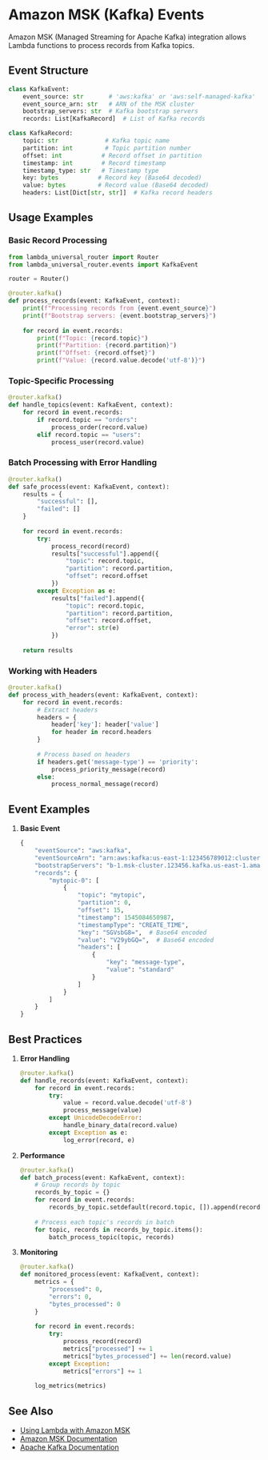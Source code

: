 # Amazon MSK (Kafka) Events

Amazon MSK (Managed Streaming for Apache Kafka) integration allows Lambda functions to process records from Kafka topics.

## Event Structure

```python
class KafkaEvent:
    event_source: str       # 'aws:kafka' or 'aws:self-managed-kafka'
    event_source_arn: str   # ARN of the MSK cluster
    bootstrap_servers: str  # Kafka bootstrap servers
    records: List[KafkaRecord]  # List of Kafka records

class KafkaRecord:
    topic: str             # Kafka topic name
    partition: int         # Topic partition number
    offset: int           # Record offset in partition
    timestamp: int        # Record timestamp
    timestamp_type: str   # Timestamp type
    key: bytes           # Record key (Base64 decoded)
    value: bytes         # Record value (Base64 decoded)
    headers: List[Dict[str, str]]  # Kafka record headers
```

## Usage Examples

### Basic Record Processing

```python
from lambda_universal_router import Router
from lambda_universal_router.events import KafkaEvent

router = Router()

@router.kafka()
def process_records(event: KafkaEvent, context):
    print(f"Processing records from {event.event_source}")
    print(f"Bootstrap servers: {event.bootstrap_servers}")
    
    for record in event.records:
        print(f"Topic: {record.topic}")
        print(f"Partition: {record.partition}")
        print(f"Offset: {record.offset}")
        print(f"Value: {record.value.decode('utf-8')}")
```

### Topic-Specific Processing

```python
@router.kafka()
def handle_topics(event: KafkaEvent, context):
    for record in event.records:
        if record.topic == "orders":
            process_order(record.value)
        elif record.topic == "users":
            process_user(record.value)
```

### Batch Processing with Error Handling

```python
@router.kafka()
def safe_process(event: KafkaEvent, context):
    results = {
        "successful": [],
        "failed": []
    }
    
    for record in event.records:
        try:
            process_record(record)
            results["successful"].append({
                "topic": record.topic,
                "partition": record.partition,
                "offset": record.offset
            })
        except Exception as e:
            results["failed"].append({
                "topic": record.topic,
                "partition": record.partition,
                "offset": record.offset,
                "error": str(e)
            })
    
    return results
```

### Working with Headers

```python
@router.kafka()
def process_with_headers(event: KafkaEvent, context):
    for record in event.records:
        # Extract headers
        headers = {
            header['key']: header['value']
            for header in record.headers
        }
        
        # Process based on headers
        if headers.get('message-type') == 'priority':
            process_priority_message(record)
        else:
            process_normal_message(record)
```

## Event Examples

1. **Basic Event**
   ```python
   {
       "eventSource": "aws:kafka",
       "eventSourceArn": "arn:aws:kafka:us-east-1:123456789012:cluster/msk-cluster/1a2b3c4d",
       "bootstrapServers": "b-1.msk-cluster.123456.kafka.us-east-1.amazonaws.com:9092",
       "records": {
           "mytopic-0": [
               {
                   "topic": "mytopic",
                   "partition": 0,
                   "offset": 15,
                   "timestamp": 1545084650987,
                   "timestampType": "CREATE_TIME",
                   "key": "SGVsbG8=",  # Base64 encoded
                   "value": "V29ybGQ=",  # Base64 encoded
                   "headers": [
                       {
                           "key": "message-type",
                           "value": "standard"
                       }
                   ]
               }
           ]
       }
   }
   ```

## Best Practices

1. **Error Handling**
   ```python
   @router.kafka()
   def handle_records(event: KafkaEvent, context):
       for record in event.records:
           try:
               value = record.value.decode('utf-8')
               process_message(value)
           except UnicodeDecodeError:
               handle_binary_data(record.value)
           except Exception as e:
               log_error(record, e)
   ```

2. **Performance**
   ```python
   @router.kafka()
   def batch_process(event: KafkaEvent, context):
       # Group records by topic
       records_by_topic = {}
       for record in event.records:
           records_by_topic.setdefault(record.topic, []).append(record)
       
       # Process each topic's records in batch
       for topic, records in records_by_topic.items():
           batch_process_topic(topic, records)
   ```

3. **Monitoring**
   ```python
   @router.kafka()
   def monitored_process(event: KafkaEvent, context):
       metrics = {
           "processed": 0,
           "errors": 0,
           "bytes_processed": 0
       }
       
       for record in event.records:
           try:
               process_record(record)
               metrics["processed"] += 1
               metrics["bytes_processed"] += len(record.value)
           except Exception:
               metrics["errors"] += 1
       
       log_metrics(metrics)
   ```

## See Also

- [Using Lambda with Amazon MSK](https://docs.aws.amazon.com/lambda/latest/dg/with-msk.html)
- [Amazon MSK Documentation](https://docs.aws.amazon.com/msk/latest/developerguide/what-is-msk.html)
- [Apache Kafka Documentation](https://kafka.apache.org/documentation/)
